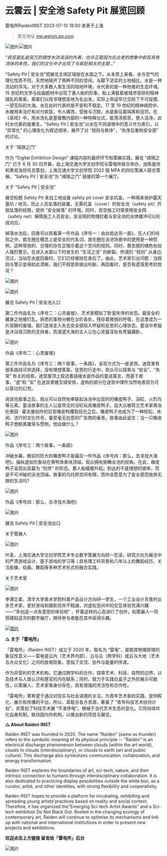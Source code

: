 # 云雲云 | 安全池 Safety Pit 展览回顾
雷电所RaidenINST 2023-07-10 18:00 发表于上海

> 原文地址 [mp.weixin.qq.com](https://mp.weixin.qq.com/s/UO8v3namKkHicV7MwzBXUg)

![图片](https://mmbiz.qpic.cn/sz_mmbiz_gif/PBkwuGgIa5ibiaNTWFe0O9E9Oq51ONFEVS4NMNibwZoibmNrUiaHicWbFFba3L3ZEjC4mwJ8W4tWTo96CjoYXTGfEUKQ/640?wx_fmt=gif)![图片](https://mmbiz.qpic.cn/sz_mmbiz_png/PBkwuGgIa5ibiaNTWFe0O9E9Oq51ONFEVSOkrfARUa74XRYo7lxCXtEnWjm0VylvFS2nS0cYV92hT3GKodv6RuNg/640?wx_fmt=png)

_“疯狂是乱岩突兀的理性水流涓涓的外表，也许正是因为在古老的想象中疯狂具有流体的本性，我们的文化中才出现了与疯狂相关的主题 。”_

  

  

“Safety Pit | 安全池”把展览主体区域放在水面之下。从本质上来看，水与空气的理化性质不同，天然地隔开了两种不同的空间。与脚下坚实的土地相比，水是一种流动的浑沌。对于大多数人类生活的陆地环境，水代表的是一种他者的生态环境。15 世纪的文学与绘画题材中出现了愚人船的形象，船上满载着被城市驱除的精神错乱的乘客。乘客们以找寻理想圣地为名出发，实际上命运早已交给了不可捉摸、一望无际的大海。水在此时代表的是不安和不稳定。17 至 19 世纪的精神病院中，水被用来治疗和对付疯狂，令人痛苦、受挫与沉默。水是象征着隔离和惩罚。在《圣经》中，用水洗礼是基督教内部的一种特殊仪式，能荡涤邪恶，使人洁净。此时水代表的是重生。“Safety Pit | 安全池”以水在不同语境中的意义作为索引，以 “异常化” 的心理变化为叙述顺序，展开了对 “规则与秩序”，“失序后重构安全感” 的讨论。

  

关于 “阈限之门”

作为 “Digital Exhibition Design” 课程内容的最终环节和策展实践，展览 “阈限之门” 已于 6 月 30 日开幕，由上海交通大学文创学院与雷电所联合举办，由陈鋆尧和黄淞浩担任总策划，上海交通大学文创学院 2022 级 MFA 的四位策展人联合策展。“Safety Pit | 安全池”为 “阈限之门” 链接的第一个展厅。

关于 “Safety Pit | 安全池”

展览标题 Safety Pit 来自工地设备 safety pit cover 安全坑盖，一种用来保护露天基坑 / 地沟，防止人员坠落的装置。无需坑盖（cover）的安全池（safety pit）开放坠落的权限，提供 “安全掉落” 的环境。同时，高空施工时需使用安全网（safety net）保障施工人员安全。安全网的物理拦截与安全池的水体缓冲可以形成对应。

  

掉落水池后，回身可以观看第一件作品《序号一：由此抵达另一面》。在人们的经验之中，救生圈在概念上是安全的代名词，救生圈在泳池场景中的使用是一种惯例，这种常规的、合理的存在正暗示着这个空间的规则。同时，救生圈的橘色也给人强烈警示。在进入水面以下时发生的 “生活之流” 的断裂，所谓的 “规则” 从身边流过，当站在水底回看时，它们已经被抛在身后了。由此，艺术家引出问题：当规则与警示变得如此清晰，我们不假思索做出判断，再回看时，是否有遗落思考的惊诧？

![图片](https://mmbiz.qpic.cn/sz_mmbiz_png/PBkwuGgIa5ibiaNTWFe0O9E9Oq51ONFEVScN3q6QT6jV3e8ic3LYwRd3zXscPpibYZHRBawdyQicdOUnnf2LLQ4UwWA/640?wx_fmt=png)

![图片](https://mmbiz.qpic.cn/sz_mmbiz_png/PBkwuGgIa5ibiaNTWFe0O9E9Oq51ONFEVSwViccIJ3yKOPc7P6gjbicOa3xGB0YnBIB9416kNztLicPHXtecjRhNWicw/640?wx_fmt=png)

展览 Safety Pit | 安全池入口

第二件作品名为《序号二：心灵废墟》，艺术家模拟了卧室失序的状态。最安全的藏身之地被打乱，熟悉的事物分散在台阶各处，残存着微弱的呼吸，在这里成为一片寂静的废墟。我们逐渐走入失去安全感陷入怀疑和反思的心理状态。童话中黑猫是沐浴球沉默的支持者，而渴望大海的主人公在心灵最深处有黑猫藏卧。

![图片](https://mmbiz.qpic.cn/sz_mmbiz_png/PBkwuGgIa5ibiaNTWFe0O9E9Oq51ONFEVSJLLoTp0uynElmu4QVgN1SXjWjCTqOOmDyBqUTFSVwGI6fg9TfAhkjg/640?wx_fmt=png)

作品《序号二：心灵废墟》

第三件作品名为《序号三：两个故事，一条路》，呈现方式为一座迷宫。迷宫里有很多路线可供选择，没有理想答案，徒劳的行走中，观众可以探索与 “安全”、“失常” 有关的线索。迷宫屋顶上叙述着链接水底作品的童话寓言，而基于故事，“虚”和 “实” 在迷宫里被交错安排，虚构的部分在迷宫中理所当然地表现为可以穿过的幻觉。

  

阅读完故事之后，观众可以自然地串联起泳池中出现的的橡皮鸭子、浴缸、火烈鸟等元素。童话故事的主人公是常见的浴缸玩具橡皮鸭子。自大众被荷兰艺术家弗洛伦泰因 · 霍夫曼创作的巨型橡皮鸭攫取目光之后，橡皮鸭子也成为了一种轻松、休闲、流行的文化符号，备受毫无创意的广告商的垂青。故事由此诞生：当一只橡皮鸭子想脱离庸常与惯例，他会做什么？

![图片](https://mmbiz.qpic.cn/sz_mmbiz_png/PBkwuGgIa5ibiaNTWFe0O9E9Oq51ONFEVSHOYLEoerbNnPgRgYOFqljZbIdakBwDyzOiaibvQOmgpofBjCG5OMibPpA/640?wx_fmt=png)

作品《序号三：两个故事，一条路》

冲破水幕，眼前的巨大的橡皮鸭子是最后一件作品《序号四：那么，去寻找大海吧》。操纵虚拟形象站在黄鸭体素块顶端，观众拥有俯瞰全池的视角。在此，橡皮鸭子呈现出其最为 “刻奇” 的形态。愚人船缓缓升起，到达的不是理想的彼岸，而是不可冲破的泳池顶端。故事的乌托邦空间有限，而你会愿意为了安全感而放弃无限的生活吗?

![图片](https://mmbiz.qpic.cn/sz_mmbiz_png/PBkwuGgIa5ibiaNTWFe0O9E9Oq51ONFEVSPY9nBcqYkY4lP9ibjh2FcWI7jPJYVqggjWz73PoHAGpicMfkfgvIjt8Q/640?wx_fmt=png)

作品《序号四：那么，去寻找大海吧》

  

![图片](https://mmbiz.qpic.cn/sz_mmbiz_png/PBkwuGgIa5ibiaNTWFe0O9E9Oq51ONFEVSwG2LVjqNcbHKz4NxQYCqgD07D3K0EzOSaHmNqH1mq7vDU2icpwjzrbQ/640?wx_fmt=png)

展览 Safety Pit | 安全池出口

关于策展人

![图片](https://mmbiz.qpic.cn/sz_mmbiz_png/PBkwuGgIa5ibiaNTWFe0O9E9Oq51ONFEVSk5Wt0cXRa1OibF5xFNsvkTQTNRueaHMQZpytJcKicpgXPZwjL0WGqt5A/640?wx_fmt=png)

叶麦，上海交通大学文创学院艺术专业数字策展方向研一在读，研究方向为展览中的严肃游戏设计、基于游戏的学习等；具有理工科背景和八年以上的舞蹈经历，关注影像、绘画、舞蹈等多种艺术形式的融合实践。

关于艺术家

![图片](https://mmbiz.qpic.cn/sz_mmbiz_png/PBkwuGgIa5ibiaNTWFe0O9E9Oq51ONFEVSdrKicia1pZUOCZQB9uQq0VVBFvAP8kFiaibdLpYgIqgVQ8licaf7Xb8g7NQ/640?wx_fmt=png)

  

李谭芷柔，清华大学美术学院科普产品设计方向研一学生，一个工业设计背景的业余艺术家，爱好游戏和摄影但并不精通，对虚拟空间中的交互体验充满兴趣——“多创造一点有意思的体验吧” ，怀着这样的心态进行了创作，和策展人一同搭建起这次的数字展厅，期待参与者能在其中获得乐趣。

  

[![图片](https://mmbiz.qpic.cn/sz_mmbiz_gif/PBkwuGgIa5ibhAJjGibcZkRM62ia4cErPGr0WfPVVuSY0fZPW7TR25YYTKKe8mjicYnrcibK6DFnpHd6mb9ePosNcRw/640?wx_fmt=gif)](http://mp.weixin.qq.com/s?__biz=MzkxNjM5MTM3Nw==&mid=2247521432&idx=1&sn=e2d546ccec1180109407165bc75064a1&chksm=c1524026f625c930c32743b1f738aaea11aefe21cbc0f942664fe029b701678de2136d7e0445&scene=21#wechat_redirect)

**△ 关于「雷电所」**

「雷电所」（Raiden INST）成⽴于 2020 年。取名为 “雷电”，是取其物理原理的象征性意义——雷电是云内（艺术界内部）、云与云（跨学科）或云与大地（艺术与大众文化）之间的放电现象，意指了交流、协作与能量的传递。

作为非营利的艺术机构，它通过跨学科的合作，探索艺术、科技、自然的边界，以及技术与⼈类认识和感官的内在联系；同时，致⼒于实践⽩盒⼦之外的展示可能性，以策展⼈、艺术家等身份存在，具有很强的灵活性和合作性。 

「雷电所」寄希望于通过对现实与社会语境的关注，为青年艺术家的实践，提供孵化、展示和传播的平台。所以，其联合各方资源，筹备了 “青年科技艺术扶持计划”，并策划了科技艺术展 “不准停电”。根植于当代艺术生态的变化，它将持续优化自身机制，联动国内外机构，以推出新的项目与展览。

**△ About Raiden INST**

Raiden INST was founded in 2020. The name "Raiden" (same as thunder) refers to the symbolic meaning of its physical principle -- "Raiden" is an electrical discharge phenomenon between clouds (within the art world), clouds to clouds (interdisciplinary), or clouds to earth (art and public culture). This discharge also symbolizes communication, collaboration, and energy transformation.

Raiden INST explores the boundaries of art, sci-tech, nature, and their intrinsic connection to humans through interdisciplinary collaboration. It is also dedicated to practicing display possibilities outside the white box, as a curator, artist, and other identities, with strong flexibility and cooperativity.

Raiden INST hopes to provide a platform for incubating, exhibiting and spreading young artists'practices based on reality and social context. Therefore, it has organized the"Emerging Sci-tech Artist Awards" and a Sci-tech exhibition Do Not Black Out. Rooted in the changing ecology of contemporary art, Raiden will continue to optimise its mechanisms and link up with national and international institutions in order to present new projects and exhibitions. 

**欢迎点击上方链接 留言给「雷电所」后台**

![图片](https://mmbiz.qpic.cn/sz_mmbiz_gif/PBkwuGgIa5ibiaNTWFe0O9E9Oq51ONFEVSp3sxzDv651OLoDUicrZyCZKERBMBhJTSnUYf3EMGRcia02rESho2qYfA/640?wx_fmt=gif)